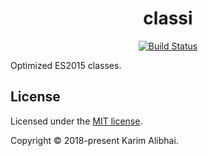 <h1 align="center">classi</h1>

<p align="center">
  <a href='https://semaphoreci.com/karimsaprojects/classi'>
    <img src='https://semaphoreci.com/api/v1/projects/b69d9dc2-eaf1-47d6-a88c-c7d8a1b00f05/2347623/badge.svg' alt='Build Status'>
  </a>
</p>

Optimized ES2015 classes.

## License

Licensed under the [MIT license](LICENSE).

Copyright &copy; 2018-present Karim Alibhai.
